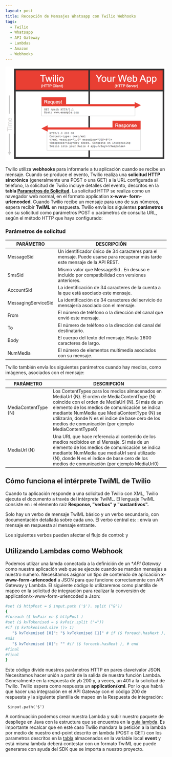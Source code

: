 ```yaml
---
layout: post
title: Recepción de Mensajes Whatsapp con Twilio Webhooks
tags:
  - Twilio
  - Whatsapp
  - API Gateway
  - Lambdas
  - Amazon
  - Webhooks
---
```





![Twilio Webhooks](../images/webhook.png)

Twilio utiliza **webhooks** para informarle a tu aplicación cuando se recibe un mensaje. Cuando se produce el evento, Twilio realiza una **solicitud HTTP sincrónica**  (generalmente una POST o una GET) a la URL configurada al telefono, la solicitud de Twilio incluye detalles del evento, descritos en la **tabla  [Parametros de Solicitud](#par%c3%a1metros-de-solicitud)**. La solicitud HTTP se realiza como un navegador web normal, en el formato application **x-www- form-urlencoded**. Cuando Twilio recibe un mensaje para uno de sus números, espera recibir **TwiML** en respuesta. 
Twilio envía los siguientes **parámetros** con su solicitud como parámetros POST o parámetros de consulta URL, según el método HTTP que haya configurado:

### Parámetros de solicitud

PARÁMETRO | DESCRIPCIÓN 
---|---
MessageSid | Un identificador único de 34 caracteres para el mensaje. Puede usarse para recuperar más tarde este mensaje de la API REST.
SmsSid | Mismo valor que MessageSid . En desuso e incluido por compatibilidad con versiones anteriores.
AccountSid | La identificación de 34 caracteres de la cuenta a la que está asociado este mensaje.
MessagingServiceSid | La identificación de 34 caracteres del servicio de mensajería asociado con el mensaje.
From |El número de teléfono o la dirección del canal que envió este mensaje.
To | El número de teléfono o la dirección del canal del destinatario.
Body | El cuerpo del texto del mensaje. Hasta 1600 caracteres de largo.
NumMedia | El número de elementos multimedia asociados con su mensaje.
Twilio también envía los siguientes parámetros cuando hay medios, como imágenes, asociados con el mensaje:

PARÁMETRO | DESCRIPCIÓN 
----------|------------
MediaContentType {N} | Los ContentTypes para los medios almacenados en MediaUrl {N}. El orden de MediaContentType {N} coincide con el orden de MediaUrl {N}. Si más de un elemento de los medios de comunicación se indica mediante NumMedia que MediaContentType {N} se utilizarán, donde N es el índice de base cero de los medios de comunicación (por ejemplo MediaContentType0)
MediaUrl {N} | Una URL que hace referencia al contenido de los medios recibidos en el Mensaje. Si más de un elemento de los medios de comunicación se indica mediante NumMedia que mediaUrl será utilizado {N}, donde N es el índice de base cero de los medios de comunicación (por ejemplo MediaUrl0)

## Cómo funciona el intérprete TwiML de Twilio
Cuando tu aplicación responde a una solicitud de Twilio con XML, Twilio ejecuta el documento a través del intérprete TwiML. El lenguaje TwiML  consiste en : el elemento raíz **Response, "verbos" y "sustantivos".** 
 
Solo hay un verbo de mensaje TwiML básico y un verbo secundario, con documentación detallada sobre cada uno. El verbo central es:
<Message>: envía un mensaje en respuesta al mensaje entrante.
 
Los siguientes verbos pueden afectar el flujo de control: <Message> y <Redirect>
 
## Utilizando Lambdas como Webhook

Podemos utlizar una lamda conectada a la definición de un **API Gateway* como nuestra aplicación web que se ejecute cuando se mandan mensajes a nuestro numero. 
Necesitamos asignar un tipo de contenido de aplicación **x-www-form-urlencoded** a JSON para que funcione correctamente con API Gateway y Lambda. El siguiente código lo utilizaremos como plantilla de mapeo en la solicitud de integración para realizar la conversión de application/x-www-form-urlencoded a Json:

```bash
#set ($ httpPost = $ input.path ('$'). split ("&"))
{
#foreach ($ kvPair en $ httpPost )
#set ($ kvTokenised = $ kvPair.split ("="))
#if ($ kvTokenised.size ()> 1)
   "$ kvTokenised [0]": "$ kvTokenised [1]" # if ($ foreach.hasNext ), # end
#más
   "$ kvTokenised [0]": "" #if ($ foreach.hasNext ), # end
#final
#final
}
```


Este código  divide nuestros parámetros HTTP en pares clave/valor JSON.
Necesitamos hacer unión a partir de la salida de nuestra función Lambda. Generalmente en la respuesta de yb 200 y, a veces, un 401 a la solicitud de Twilio. Twilio espera como respuesta un **application/xml**. Por lo que habrá que hacer una integración en el API Gateway con el código 200 de respuesta y la siguiente plantilla de mapeo en la Respuesta de integración:

```
 $input.path('$')
```

A continuación podemos crear nuestra Lambda y subir nuestro paquete de despliege en Java con la estructura que se encuentra en la [guia lambda](2020-04-27-AWS-Lambdas.md).
Es importante recalcar que en esté caso Twilio mandara la petición a la lambda por medio de nuestro end-point descrito en lambda (POST o GET) con los parametros descritos en la [tabla](#par%c3%a1metros-de-solicitud) almacenados en la variable local **event** y está misma lambda deberá contestar con un formato TwiML que puede generarse con ayuda del SDK que se importa a nuestro proyecto.
